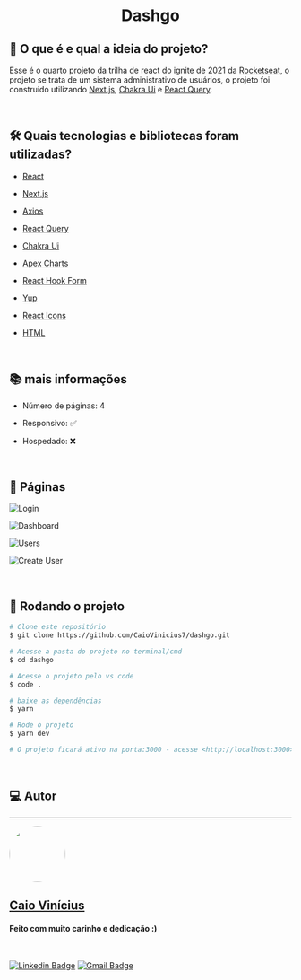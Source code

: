 <h1 align="center"> 
	Dashgo
</h1>

## 💭 O que é e qual a ideia do projeto?

Esse é o quarto projeto da trilha de react do ignite de 2021 da [Rocketseat](https://www.rocketseat.com.br/), o projeto se trata de um sistema administrativo de usuários, o projeto foi construido utilizando [Next.js](https://nextjs.org/), [Chakra Ui](https://chakra-ui.com/) e [React Query](https://www.npmjs.com/package/react-query).

<br>

## 🛠 Quais tecnologias e bibliotecas foram utilizadas?

- [React](https://pt-br.reactjs.org/)

- [Next.js](https://nextjs.org/)

- [Axios](https://axios-http.com/ptbr/docs/intro)

- [React Query](https://www.npmjs.com/package/react-query)

- [Chakra Ui](https://chakra-ui.com/)

- [Apex Charts](https://www.npmjs.com/package/react-apexcharts)

- [React Hook Form](https://react-hook-form.com/)

- [Yup](https://www.npmjs.com/package/yup)

- [React Icons](https://react-icons.github.io/react-icons/)

- [HTML](https://developer.mozilla.org/pt-BR/docs/Web/HTML)

<br>

## 📚 mais informações

- Número de páginas: 4

- Responsivo: ✅

- Hospedado: ❌

<br>

## 📝 Páginas

![Login](https://i.imgur.com/auvx4tz.png)

![Dashboard](https://i.imgur.com/fkj3TqJ.png)

![Users](https://i.imgur.com/JZ05fyJ.png)

![Create User](https://i.imgur.com/kZa4sYY.png)

<br>

## 🎲 Rodando o projeto

```bash
# Clone este repositório
$ git clone https://github.com/CaioVinicius7/dashgo.git

# Acesse a pasta do projeto no terminal/cmd
$ cd dashgo

# Acesse o projeto pelo vs code
$ code .

# baixe as dependências
$ yarn

# Rode o projeto
$ yarn dev

# O projeto ficará ativo na porta:3000 - acesse <http://localhost:3000>
```

<br>

## 💻 Autor

---

<a href="https://www.facebook.com/caio.pereira.94695">
 <img style="border-radius: 50%;" src="https://avatars.githubusercontent.com/u/62827681?s=400&u=f0b18831e6690a901f956d637933b9ee2dca3104&v=4" width="100px;" alt=""/>
 <br>
 <h2><b>Caio Vinícius</b></h2></a>

<h4> Feito com muito carinho e dedicação :) </h4>

<br>

[![Linkedin Badge](https://img.shields.io/badge/-caio%20vinícius-blue?style=flat-square&logo=Linkedin&logoColor=white&link=https://www.linkedin.com/in/tgmarinho/)](https://www.linkedin.com/in/caio-vin%C3%ADcius-87a761200/)
[![Gmail Badge](https://img.shields.io/badge/-caio1525pereira@gmail.com-c14438?style=flat-square&logo=Gmail&logoColor=white&link=mailto:caio1525pereira@gmail.com)](mailto:caio1525pereira@gmail.com)